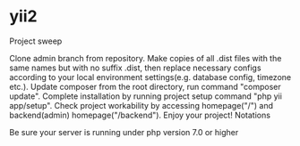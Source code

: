 # yii2
Project sweep

Clone admin branch from repository.
Make copies of all .dist files with the same names but with no suffix .dist, then replace necessary configs according to your local environment settings(e.g. database config, timezone etc.).
Update composer from the root directory, run command "composer update".
Complete installation by running project setup command "php yii app/setup".
Check project workability by accessing homepage("/") and backend(admin) homepage("/backend").
Enjoy your project!
Notations

Be sure your server is running under php version 7.0 or higher
